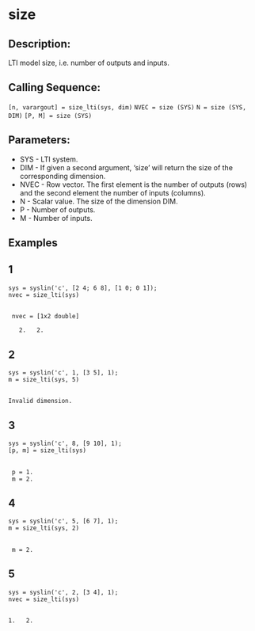 # size
## Description:
LTI model size, i.e.  number of outputs and inputs.
## Calling Sequence:
`[n, varargout] = size_lti(sys, dim)`
 `NVEC = size (SYS)`
 `N = size (SYS, DIM)`
 `[P, M] = size (SYS)`
## Parameters:
- SYS - LTI system.
-  DIM - If given a second argument, ‘size’ will return the size of the corresponding dimension.
- NVEC - Row vector.  The first element is the number of outputs (rows) and the second element the number of inputs (columns).
- N -  Scalar value.  The size of the dimension DIM.
- P -  Number of outputs.
- M -  Number of inputs.
## Examples
## 1
```
sys = syslin('c', [2 4; 6 8], [1 0; 0 1]);
nvec = size_lti(sys)
```
##
```
 nvec = [1x2 double]

   2.   2.
```
## 2
```
sys = syslin('c', 1, [3 5], 1);
m = size_lti(sys, 5)
```
##
```
Invalid dimension.
```
## 3
```
sys = syslin('c', 8, [9 10], 1);
[p, m] = size_lti(sys)
```
##
```
 p = 1.
 m = 2.
```
## 4
```
sys = syslin('c', 5, [6 7], 1);
m = size_lti(sys, 2)
```
##
```
 m = 2.
```
## 5
```
sys = syslin('c', 2, [3 4], 1);
nvec = size_lti(sys)
```
##
```
1.   2.
```
